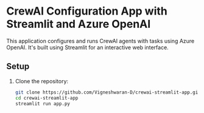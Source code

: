 # CrewAI Configuration App with Streamlit and Azure OpenAI

This application configures and runs CrewAI agents with tasks using Azure OpenAI. It's built using Streamlit for an interactive web interface.

## Setup

1. Clone the repository:
   ```bash
   git clone https://github.com/Vigneshwaran-D/crewai-streamlit-app.git
   cd crewai-streamlit-app
   streamlit run app.py
